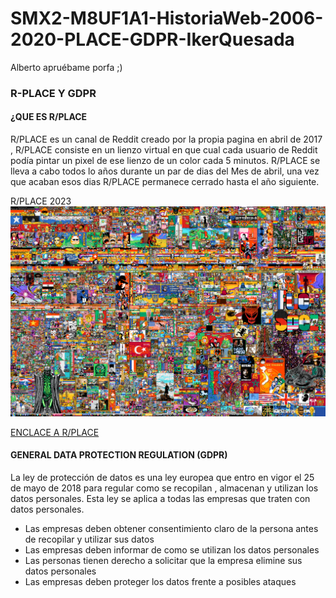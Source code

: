 # SMX2-M8UF1A1-HistoriaWeb-2006-2020-PLACE-GDPR-IkerQuesada
Alberto apruébame porfa ;)

### R-PLACE Y GDPR 

#### ¿QUE ES R/PLACE 

R/PLACE es un canal de Reddit creado por la propia pagina en abril de 2017 , R/PLACE consiste en un lienzo virtual en que cual cada usuario de Reddit podía pintar un pixel de ese lienzo de un color cada 5 minutos. R/PLACE se lleva a cabo todos lo años durante un par de dias del Mes de abril, una vez que acaban esos dias R/PLACE permanece cerrado hasta el año siguiente. 

R/PLACE 2023
![RPLACE2023](https://github.com/ikerqume/SMX2-M8UF1A1-HistoriaWeb-2006-2020-PLACE-GDPR-IkerQuesada/blob/main/RPLACE2023.png)

[ENCLACE A R/PLACE](https://www.reddit.com/r/place/ "R/PLACE")

#### GENERAL DATA PROTECTION REGULATION (GDPR)

La ley de protección de datos es una ley europea que entro en vigor el 25 de mayo de 2018 para regular como se recopilan , almacenan y utilizan los datos personales. Esta ley se aplica a todas las empresas que traten con datos personales. 

- Las empresas deben obtener consentimiento claro de la persona antes de recopilar y utilizar sus datos
- Las empresas deben informar de como se utilizan los datos personales
- Las personas tienen derecho a solicitar que la empresa elimine sus datos personales 
- Las empresas deben proteger los datos frente a posibles ataques
